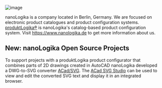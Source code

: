 ![image](https://github.com/nanoLogika/.github/assets/76402452/7ee6fde2-866d-41a4-bbda-af257d64354e)



<!--## Hi there 👋-->

nanoLogika is a company located in Berlin, Germany. We are focused on electronic product catalogues and
product configuration systems. [produktLogika&#174;](https://www.nanologika.de/produktkonfigurator/)
is nanoLogika's catalog-based product configuration system. Visit https://www.nanologika.de to
get more information about us.

## New: nanoLogika Open Source Projects
To support projects with a produktLogika product configurator that combines parts of 2D drawings
created in AutoCAD nanoLogika developed a DWG-to-SVG converter [ACad/SVG](https://github.com/nanoLogika/ACadSvg).
The [ACad SVG Studio](https://github.com/nanoLogika/ACadSvgStudio) can be used to view and edit the
converted SVG text and display it in an integrated browser.

<!--

**Here are some ideas to get you started:**

🙋‍♀️ A short introduction - what is your organization all about?
🌈 Contribution guidelines - how can the community get involved?
👩‍💻 Useful resources - where can the community find your docs? Is there anything else the community should know?
🍿 Fun facts - what does your team eat for breakfast?
🧙 Remember, you can do mighty things with the power of [Markdown](https://docs.github.com/github/writing-on-github/getting-started-with-writing-and-formatting-on-github/basic-writing-and-formatting-syntax)
-->
